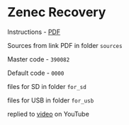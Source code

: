 # Zenec Recovery

Instructions - [PDF](https://github.com/peteichuk/zenec-recorery/blob/master/Recovery%204110%20English%20new%20fileserver.pdf)

Sources from link PDF in folder `sources`

Master code - `390082`

Default code - `0000`

files for SD in folder `for_sd`

files for USB in folder `for_usb`

replied to [video](https://www.youtube.com/watch?v=A6eootQBsCA) on YouTube
